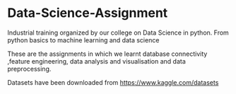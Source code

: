# Data-Science-Assignment

Industrial training organized by our college on Data Science in python.
From python basics to machine learning and data science

These are the assignments in which we learnt database connectivity ,feature engineering, data analysis and visualisation and data preprocessing.

Datasets have been downloaded from https://www.kaggle.com/datasets 
